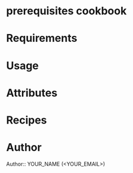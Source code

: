 # prerequisites cookbook

# Requirements

# Usage

# Attributes

# Recipes

# Author

Author:: YOUR_NAME (<YOUR_EMAIL>)
